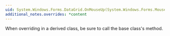 ```yaml
---
uid: System.Windows.Forms.DataGrid.OnMouseUp(System.Windows.Forms.MouseEventArgs)
additional_notes.overrides: *content
---
```


<p>When overriding <xref href="System.Windows.Forms.DataGrid.OnMouseUp(System.Windows.Forms.MouseEventArgs)"></xref> in a derived class, be sure to call the base class's <xref href="System.Windows.Forms.DataGrid.OnMouseUp(System.Windows.Forms.MouseEventArgs)"></xref> method.</p>


